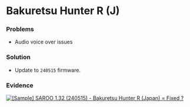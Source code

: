 # Bakuretsu Hunter R (J)

### Problems

- Audio voice over issues

### Solution

- Update to `240515` firmware.

### Evidence

[![[Sample] SAROO 1.32 (240515) - Bakuretsu Hunter R (Japan) = Fixed ?](https://img.youtube.com/vi/z3V3kQbm9c0/0.jpg)](https://youtu.be/z3V3kQbm9c0)
